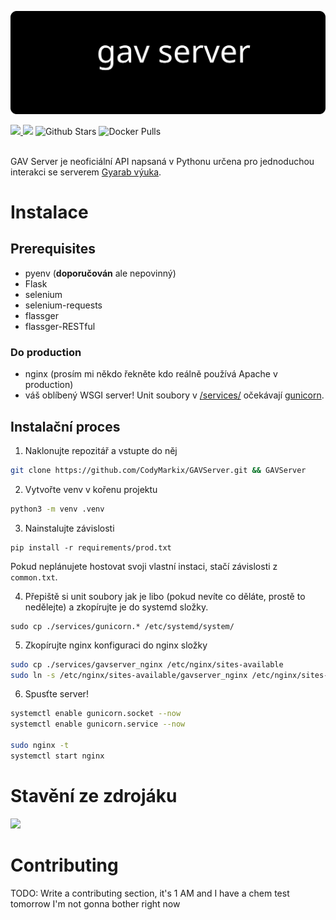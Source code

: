 ![repository logo](./assets/repologo.svg)


<div id="badges">
    <a href="https://gyarab.cz">
        <img alts="GyArab website" src="https://img.shields.io/badge/Gymnázium Arabská-blue?style=for-the-badge">
    </a>
    <img alts="Last Github Commit" src="https://img.shields.io/github/last-commit/CodyMarkix/GAVServer?style=for-the-badge">
    <img alt="Github Stars" src="https://img.shields.io/github/stars/CodyMarkix/GAVServer?style=for-the-badge">
    <img alt="Docker Pulls" src="https://img.shields.io/docker/pulls/markix124/gavserver?style=for-the-badge">
</div>

<br>

GAV Server je neoficiální API napsaná v Pythonu určena pro jednoduchou interakci se serverem [Gyarab výuka](https://vyuka.gyarab.cz). 

# Instalace

## Prerequisites
- pyenv (**doporučován** ale nepovinný)
- Flask
- selenium
- selenium-requests
- flassger
- flassger-RESTful

### Do production

- nginx (prosím mi někdo řekněte kdo reálně používá Apache v production)
- váš oblíbený WSGI server! Unit soubory v [/services/](../services/) očekávají [gunicorn](https://pypi.org/project/gunicorn).

## Instalační proces

1) Naklonujte repozitář a vstupte do něj

```bash
git clone https://github.com/CodyMarkix/GAVServer.git && GAVServer
```

2) Vytvořte venv v kořenu projektu

```bash
python3 -m venv .venv
```

3) Nainstalujte závislosti

```
pip install -r requirements/prod.txt
```

Pokud neplánujete hostovat svoji vlastní instaci, stačí závislosti z `common.txt`.

4) Přepiště si unit soubory jak je libo (pokud nevíte co děláte, prostě to nedělejte) a zkopírujte je do systemd složky.
```
sudo cp ./services/gunicorn.* /etc/systemd/system/
```

5) Zkopírujte nginx konfiguraci do nginx složky
```bash
sudo cp ./services/gavserver_nginx /etc/nginx/sites-available
sudo ln -s /etc/nginx/sites-available/gavserver_nginx /etc/nginx/sites-enabled/gavserver_nginx
```

6) Spusťte server!

```bash
systemctl enable gunicorn.socket --now
systemctl enable gunicorn.service --now

sudo nginx -t
systemctl start nginx
```

# Stavění ze zdrojáku

![](https://media1.tenor.com/m/PG7TQGmTPoMAAAAd/are-you-serious-spiderman.gif)

# Contributing

TODO: Write a contributing section, it's 1 AM and I have a chem test tomorrow I'm not gonna bother right now